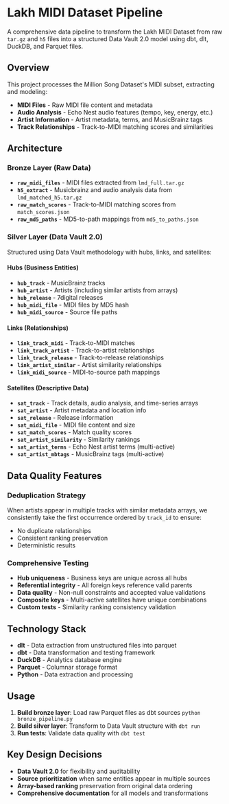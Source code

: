 # Lakh MIDI Dataset Pipeline

A comprehensive data pipeline to transform the Lakh MIDI Dataset from raw `tar.gz` and `h5` files into a structured Data Vault 2.0 model using dbt, dlt, DuckDB, and Parquet files.

## Overview

This project processes the Million Song Dataset's MIDI subset, extracting and modeling:
- **MIDI Files** - Raw MIDI file content and metadata
- **Audio Analysis** - Echo Nest audio features (tempo, key, energy, etc.)
- **Artist Information** - Artist metadata, terms, and MusicBrainz tags
- **Track Relationships** - Track-to-MIDI matching scores and similarities

## Architecture

### Bronze Layer (Raw Data)
- **`raw_midi_files`** - MIDI files extracted from `lmd_full.tar.gz`
- **`h5_extract`** - Musicbrainz and audio analysis data from `lmd_matched_h5.tar.gz`
- **`raw_match_scores`** - Track-to-MIDI matching scores from `match_scores.json`
- **`raw_md5_paths`** - MD5-to-path mappings from `md5_to_paths.json`

### Silver Layer (Data Vault 2.0)
Structured using Data Vault methodology with hubs, links, and satellites:

#### Hubs (Business Entities)
- **`hub_track`** - MusicBrainz tracks
- **`hub_artist`** - Artists (including similar artists from arrays)
- **`hub_release`** - 7digital releases  
- **`hub_midi_file`** - MIDI files by MD5 hash
- **`hub_midi_source`** - Source file paths

#### Links (Relationships)
- **`link_track_midi`** - Track-to-MIDI matches
- **`link_track_artist`** - Track-to-artist relationships
- **`link_track_release`** - Track-to-release relationships
- **`link_artist_similar`** - Artist similarity relationships
- **`link_midi_source`** - MIDI-to-source path mappings

#### Satellites (Descriptive Data)
- **`sat_track`** - Track details, audio analysis, and time-series arrays
- **`sat_artist`** - Artist metadata and location info
- **`sat_release`** - Release information
- **`sat_midi_file`** - MIDI file content and size
- **`sat_match_scores`** - Match quality scores
- **`sat_artist_similarity`** - Similarity rankings
- **`sat_artist_terms`** - Echo Nest artist terms (multi-active)
- **`sat_artist_mbtags`** - MusicBrainz tags (multi-active)

## Data Quality Features

### Deduplication Strategy
When artists appear in multiple tracks with similar metadata arrays, we consistently take the first occurrence ordered by `track_id` to ensure:
- No duplicate relationships
- Consistent ranking preservation
- Deterministic results

### Comprehensive Testing
- **Hub uniqueness** - Business keys are unique across all hubs
- **Referential integrity** - All foreign keys reference valid parents
- **Data quality** - Non-null constraints and accepted value validations
- **Composite keys** - Multi-active satellites have unique combinations
- **Custom tests** - Similarity ranking consistency validation

## Technology Stack

- **dlt** - Data extraction from unstructured files into parquet
- **dbt** - Data transformation and testing framework
- **DuckDB** - Analytics database engine
- **Parquet** - Columnar storage format
- **Python** - Data extraction and processing

## Usage

1. **Build bronze layer**: Load raw Parquet files as dbt sources `python bronze_pipeline.py`
2. **Build silver layer**: Transform to Data Vault structure with `dbt run`
3. **Run tests**: Validate data quality with `dbt test`

## Key Design Decisions

- **Data Vault 2.0** for flexibility and auditability
- **Source prioritization** when same entities appear in multiple sources
- **Array-based ranking** preservation from original data ordering
- **Comprehensive documentation** for all models and transformations